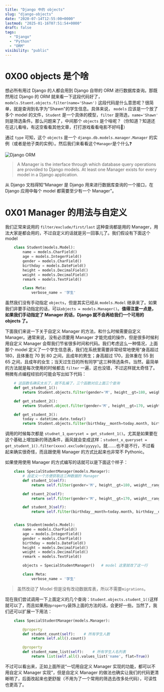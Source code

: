 ```yaml
---
title: "Django 中的 objects"
slug: "django-objects"
date: "2020-07-14T12:55:00+0000"
lastmod: "2025-01-16T07:51:54+0000"
draft: false
tags:
  - "Django"
  - "Python"
  - "ORM"
visibility: "public"
---
```

# 0X00 objects 是个啥

想必所有用过 Django 的人都会用到 Django 自带的 ORM 进行数据库查询。那既然用过 Django 的 ORM 就来看一下这段代码好了， `models.Stuent.objects.filter(name='Shawn')` 这段代码是什么意思呢？很简单，就是查询到名字为"Shawn"的学生信息。具体来说， `models` 应该是一个放了多个 model 的文件，`Student` 是一个具体的模型，`filter` 是筛选，`name='Shawn'` 则是筛选条件。那么问题来了，中间那个 `objects` 是个啥呢？（你知道？知道还在这儿看啥，有这空看看其他文章，打打游戏看看电影不好吗🤣）

通过 `type` 可知，这个 `objects` 是一个 `django.db.models.manager.Manager` 的实例（或者是他子类的实例）。然后我们来看看这个`Manager`是个什么❓

![Django ORM](https://blog-1251664340.cos.ap-chengdu.myqcloud.com/20200714212410.png)

> A Manager is the interface through which database query operations are provided to Django models. At least one Manager exists for every model in a Django application.

从 Django 文档得知“Manager 是 Django 用来进行数据库查询的一个接口，在 Django 应用中每个 model 都需要至少有一个 Manager”。

# 0X01 Manager 的用法与自定义

我们正常来说用的 `filter/exclude/first/last` 这种查询都是用的 Manager，用法大家是都会用的，不过自定义的话就是另一回事儿了。我们假设有下面这个 model

```python
    class Student(models.Model):
        name = models.CharField()
        age = models.IntegerField()
        gender = models.CharField()
        birthday = models.DateField()
        height = models.DecimalField()
        weight = models.DecimalField()
        remark = models.TextField()

        class Meta:
            verbose_name = '学生'
```

虽然我们没有手动指定 `objects`，但是其实已经从 `models.Model` 继承来了。如果我们非要手动指定的话，可以`objects = models.Manager()`。**值得注意一点是，如果我们手动指定了 Manager 的话，Django 就不会再给我们一个可用的 objects 了。**

下面我们来说一下关于自定义 Manager 的方法，和什么时候需要自定义 Manager。通常来说，没有必须要用 Manager 才能完成的操作，但是很多时候利用自定义 Manager 会帮我们节省很多时间和代码。我们考虑这么一种情况，上面那个 model 定义了一个学生信息表，我们在系统里需要非常经常地使用“身高超过 180，且体重在 70 到 80 之间，且成年的男生；身高超过 170，且体重在 55 到 65 之间，且成年的女生；当天过生日的所有同学”这三种筛选条件。当然，最简单的方法就是每次使用的时候都去 `filter` 一遍，这也没错，不过这样就太奇怪了。稍微有点编程经验的可能会写出如下代码：

```python
    # 这函数名确实太长了，就不乱编了，三个函数对应上面三个查询
    def get_student_1():
        return Student.objects.filter(gender='M', height__gt=180, weight__range=(70, 80), age__gte=18)

    def get_student_2():
        return Student.object.filter(gender='M', height__gt=170, weight__range=(55, 65), age__gte=18)

    def get_student_3():
        today = datetime.date.today()
        return Student.objects.filter(birthday__month=today.month, birthday__day=today.day)
```

调用的时候每次都是 `studnet_1_queryset = get_student_1()`。尤其是如果要在这个基础上增加新的筛选条件，画风就会变成这样：`student_x_queryset = get_student_1().filter(xxxx).exclude(yyyyy)`。就.......也不是不行，不过看起来确实很奇怪，而且跟使用 Manager 的方式比起来也非常不 Pythonic。

如果使用使用 Manager 的方式编写的话就可以是下面这个样子：

```python
    class SpecialStudentManager(models.Manager):
        # 自定义一个方便获取这三种数据的 Manager
        def student_1(self):
            return self.filter(gender='M', height__gt=180, weight__range=(70, 80), age__gte=18)

        def stuent_2(self):
            return self.filter(gender='M', height__gt=170, weight__range=(55, 65), age__gte=18)

        def student_3(self):
            return self.filter(birthday__month=today.month, birthday__day=today.day)


    class Student(models.Model):
        name = models.CharField()
        age = models.IntegerField()
        gender = models.CharField()
        birthday = models.DateField()
        height = models.DecimalField()
        weight = models.DecimalField()
        remark = models.TextField()

        objects = SpecialStudentManager()   # model 这里就改了这一行

        class Meta:
            verbose_name = '学生'
```

> 虽然改动了 Model 但是没有改动数据库表，所以不需要`migrations`。

现在我们尝试调用一下上面定义的几个查询：`Student.objects.student_1()`这样就可以了，而且如果用`@property`装饰上面的方法的话，会更好一些。当然了，我们还可以扩展一下用法：

```python
    class SpecialStudentManager(models.Manager):

        @property
        def student_count(self):    # 所有学生人数
            return self.all().count()

        @property
        def student_name_list(self):    # 所有学生人名列表
            return list(self.all().values_list('name', flat=True))
```

不过可以看出来，正如上面所说“一切用自定义 Manager 实现的功能，都可以不用自定义 Manager 实现”，但是自定义 Manager 的做法也确实让我们的代码更清晰明了，后面改起来也更舒服（不用为了一个常用的筛选去改多处代码），可读性也更高了。
